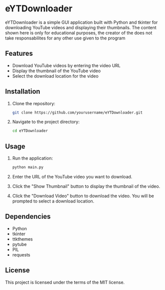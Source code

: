 # eYTDownloader

eYTDownloader is a simple GUI application built with Python and tkinter for downloading YouTube videos and displaying their thumbnails.
The content shown here is only for educational purposes, the creator of the does not take responsabilites for any other use given to the program

## Features

- Download YouTube videos by entering the video URL
- Display the thumbnail of the YouTube video
- Select the download location for the video

## Installation

1. Clone the repository:

    ```bash
    git clone https://github.com/yourusername/eYTDownloader.git
    ```
   
2. Navigate to the project directory:

    ```bash
    cd eYTDownloader
    ```

## Usage

1. Run the application:
        
    ```python
    python main.py
    ```
2. Enter the URL of the YouTube video you want to download.
3. Click the "Show Thumbnail" button to display the thumbnail of the video.
4. Click the "Download Video" button to download the video. You will be prompted to select a download location.

## Dependencies

- Python
- tkinter
- ttkthemes
- pytube
- PIL
- requests

## License

This project is licensed under the terms of the MIT license.

